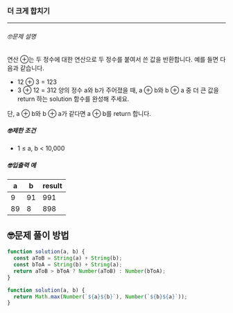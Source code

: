 ### 더 크게 합치기

---

###### 🤓문제 설명

연산 ⊕는 두 정수에 대한 연산으로 두 정수를 붙여서 쓴 값을 반환합니다. 예를 들면 다음과 같습니다.

- 12 ⊕ 3 = 123
- 3 ⊕ 12 = 312
  양의 정수 a와 b가 주어졌을 때, a ⊕ b와 b ⊕ a 중 더 큰 값을 return 하는 solution 함수를 완성해 주세요.

단, a ⊕ b와 b ⊕ a가 같다면 a ⊕ b를 return 합니다.

##### 🤓제한 조건

- 1 ≤ a, b < 10,000

##### 🤓입출력 예

| a   | b   | result |
| --- | --- | ------ |
| 9   | 91  | 991    |
| 89  | 8   | 898    |

## 🤓문제 풀이 방법

```javascript
function solution(a, b) {
  const aToB = String(a) + String(b);
  const bToA = String(b) + String(a);
  return aToB > bToA ? Number(aToB) : Number(bToA);
}
```

```javascript
function solution(a, b) {
  return Math.max(Number(`${a}${b}`), Number(`${b}${a}`));
}
```

